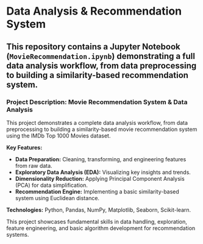 # Data Analysis & Recommendation System

This repository contains a Jupyter Notebook (`MovieRecommendation.ipynb`) demonstrating a full data analysis workflow, from data preprocessing to building a similarity-based recommendation system.
---

### Project Description: Movie Recommendation System & Data Analysis

This project demonstrates a complete data analysis workflow, from data preprocessing to building a similarity-based movie recommendation system using the IMDb Top 1000 Movies dataset.

**Key Features:**

* **Data Preparation:** Cleaning, transforming, and engineering features from raw data.
* **Exploratory Data Analysis (EDA):** Visualizing key insights and trends.
* **Dimensionality Reduction:** Applying Principal Component Analysis (PCA) for data simplification.
* **Recommendation Engine:** Implementing a basic similarity-based system using Euclidean distance.

**Technologies:** Python, Pandas, NumPy, Matplotlib, Seaborn, Scikit-learn.

This project showcases fundamental skills in data handling, exploration, feature engineering, and basic algorithm development for recommendation systems.
